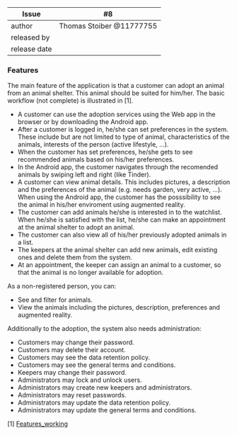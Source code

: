 | Issue | #8 |
| ----- | -- |
| author | Thomas Stoiber @11777755|
| released by |  |
| release date | |

### Features

The main feature of the application is that a customer can adopt an animal from an animal shelter. This animal should be suited for him/her. The basic workflow (not complete) is illustrated in \[1\].

 * A customer can use the adoption services using the Web app in the browser or by downloading the Android app.
 * After a customer is logged in, he/she can set preferences in the system. These include but are not limited to type of animal, characteristics of the animals, interests of the person (active lifestyle, ...).
 * When the customer has set preferences, he/she gets to see recommended animals based on his/her preferences.
 * In the Android app, the customer navigates through the recomended animals by swiping left and right (like Tinder).
 * A customer can view animal details. This includes pictures, a description and the preferences of the animal (e.g. needs garden, very active, ...). When using the Android app, the customer has the posssibility to see the animal in his/her enviroment using augmented reality.
 * The customer can add animals he/she is interested in to the watchlist. When he/she is satisfied with the list, he/she can make an appointment at the animal shelter to adopt an animal.
 * The customer can also view all of his/her previously adopted animals in a list.
 * The keepers at the animal shelter can add new animals, edit existing ones and delete them from the system.
 * At an appointment, the keeper can assign an animal to a customer, so that the animal is no longer available for adoption.

As a non-registered person, you can:
 * See and filter for animals.
 * View the animals including the pictures, description, preferences and augmented reality.

Additionally to the adoption, the system also needs administration:
- Customers may change their password.
- Customers may delete their account.
- Customers may see the data retention policy.
- Customers may see the general terms and conditions.
- Keepers may change their password.
- Administrators may lock and unlock users.
- Administrators may create new keepers and administrators.
- Administrators may reset passwords.
- Administrators may update the data retention policy.
- Administrators may update the general terms and conditions.

\[1\] [Features_working](uploads/3dc21e398e07a9cf8dd7771054e514e1/Features_working.png)